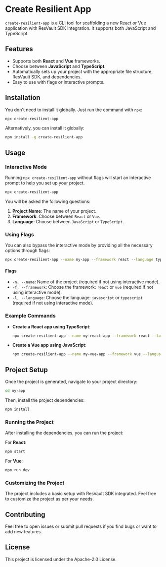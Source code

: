
# Create Resilient App

`create-resilient-app` is a CLI tool for scaffolding a new React or Vue application with ResVault SDK integration. It supports both JavaScript and TypeScript.

## Features

- Supports both **React** and **Vue** frameworks.
- Choose between **JavaScript** and **TypeScript**.
- Automatically sets up your project with the appropriate file structure, ResVault SDK, and dependencies.
- Easy to use with flags or interactive prompts.

## Installation

You don't need to install it globally. Just run the command with `npx`:

```bash
npx create-resilient-app
```

Alternatively, you can install it globally:

```bash
npm install -g create-resilient-app
```

## Usage

### Interactive Mode

Running `npx create-resilient-app` without flags will start an interactive prompt to help you set up your project.

```bash
npx create-resilient-app
```

You will be asked the following questions:

1. **Project Name**: The name of your project.
2. **Framework**: Choose between `React` or `Vue`.
3. **Language**: Choose between `JavaScript` or `TypeScript`.

### Using Flags

You can also bypass the interactive mode by providing all the necessary options through flags:

```bash
npx create-resilient-app --name my-app --framework react --language typescript
```

#### Flags

- `-n, --name`: Name of the project (required if not using interactive mode).
- `-f, --framework`: Choose the framework: `react` or `vue` (required if not using interactive mode).
- `-l, --language`: Choose the language: `javascript` or `typescript` (required if not using interactive mode).

### Example Commands

- **Create a React app using TypeScript**:

  ```bash
  npx create-resilient-app --name my-react-app --framework react --language typescript
  ```

- **Create a Vue app using JavaScript**:

  ```bash
  npx create-resilient-app --name my-vue-app --framework vue --language javascript
  ```

## Project Setup

Once the project is generated, navigate to your project directory:

```bash
cd my-app
```

Then, install the project dependencies:

```bash
npm install
```

### Running the Project

After installing the dependencies, you can run the project:

For **React**:

```bash
npm start
```

For **Vue**:

```bash
npm run dev
```

### Customizing the Project

The project includes a basic setup with ResVault SDK integrated. Feel free to customize the project as per your needs.

## Contributing

Feel free to open issues or submit pull requests if you find bugs or want to add new features.

## License

This project is licensed under the Apache-2.0 License.
